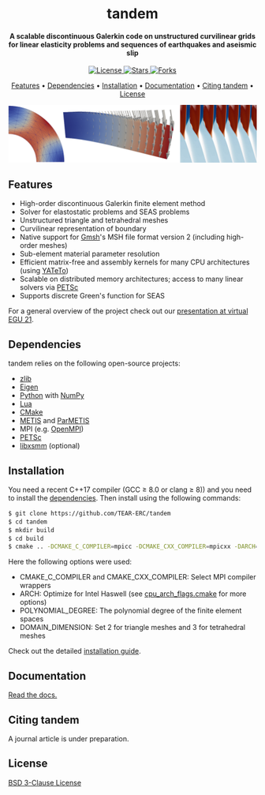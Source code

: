<h1 align="center">
  tandem
</h1>

<h4 align="center">
	A scalable discontinuous Galerkin code on unstructured curvilinear grids
    for linear elasticity problems and sequences of earthquakes and aseismic slip
 </h4>
 
 <p align="center">
 	<a href="https://opensource.org/licenses/BSD-3-Clause">
    	<img src="https://img.shields.io/badge/License-BSD%203--Clause-blue.svg" alt="License"/>
    </a>
    <a href="https://github.com/TEAR-ERC/tandem/stargazers">
    	<img src="https://img.shields.io/github/stars/TEAR-ERC/tandem" alt="Stars"/>
    </a>
    <a href="https://github.com/TEAR-ERC/tandem/network/members">
    	<img src="https://img.shields.io/github/forks/TEAR-ERC/tandem" alt="Forks"/>
    </a>
</p>

<p align="center">
  <a href="#features">Features</a> •
  <a href="#dependencies">Dependencies</a> •
  <a href="#installation">Installation</a> •
  <a href="#documentation">Documentation</a> •
  <a href="#citing-tandem">Citing tandem</a> •
  <a href="#license">License</a>
</p>

![examples](https://raw.githubusercontent.com/TEAR-ERC/tandem/main/docs/images/banner.png)

## Features

* High-order discontinuous Galerkin finite element method
* Solver for elastostatic problems and SEAS problems
* Unstructured triangle and tetrahedral meshes
* Curvilinear representation of boundary
* Native support for [Gmsh](https://gmsh.info/)'s MSH file format version 2 (including high-order meshes)
* Sub-element material parameter resolution
* Efficient matrix-free and assembly kernels for many CPU architectures (using [YATeTo](https://doi.org/10.1145/3406835))
* Scalable on distributed memory architectures; access to many linear solvers via [PETSc](https://petsc.org)
* Supports discrete Green's function for SEAS

For a general overview of the project check out our [presentation at virtual EGU 21](https://tear-erc.github.io/tandem-egu21/).

## Dependencies

tandem relies on the following open-source projects:
* [zlib](http://www.zlib.net/)
* [Eigen](https://eigen.tuxfamily.org)
* [Python](https://www.python.org) with [NumPy](https://numpy.org/)
* [Lua](https://www.lua.org)
* [CMake](https://www.cmake.org)
* [METIS](http://glaros.dtc.umn.edu/gkhome/metis/metis/overview) and [ParMETIS](http://glaros.dtc.umn.edu/gkhome/metis/parmetis/overview)
* MPI (e.g. [OpenMPI](https://www.open-mpi.org/))
* [PETSc](https://www.petsc.org)
* [libxsmm](https://github.com/hfp/libxsmm) (optional)

## Installation

You need a recent C++17 compiler (GCC ≥ 8.0 or clang ≥ 8)) and you need to install
the [dependencies](#dependencies).
Then install using the following commands:

```bash
$ git clone https://github.com/TEAR-ERC/tandem
$ cd tandem
$ mkdir build
$ cd build
$ cmake .. -DCMAKE_C_COMPILER=mpicc -DCMAKE_CXX_COMPILER=mpicxx -DARCH=hsw -DPOLYNOMIAL_DEGREE=4 -DDOMAIN_DIMENSION=2
```

Here the following options were used:
* CMAKE_C_COMPILER and CMAKE_CXX_COMPILER: Select MPI compiler wrappers
* ARCH: Optimize for Intel Haswell (see [cpu_arch_flags.cmake](https://github.com/TEAR-ERC/tandem/blob/main/cmake/cpu_arch_flags.cmake) for more options)
* POLYNOMIAL_DEGREE: The polynomial degree of the finite element spaces
* DOMAIN_DIMENSION: Set 2 for triangle meshes and 3 for tetrahedral meshes

Check out the detailed [installation guide](https://tandem.readthedocs.io/en/latest/getting-started/installation.html).

## Documentation

[Read the docs.](https://tandem.readthedocs.io/)

## Citing tandem

A journal article is under preparation.

## License

[BSD 3-Clause License](https://github.com/TEAR-ERC/tandem/blob/main/LICENSE.md)
